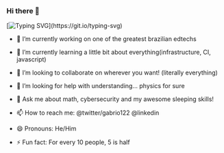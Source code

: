 ### Hi there 👋
[![Typing SVG](https://readme-typing-svg.herokuapp.com/?lines=So+it+does+work!;Hello+everyone!)](https://git.io/typing-svg)

- 🔭 I’m currently working on one of the greatest brazilian edtechs

- 🌱 I’m currently learning a little bit about everything(infrastructure, CI, javascript)

- 👯 I’m looking to collaborate on wherever you want! (literally everything)

- 🤔 I’m looking for help with understanding... physics for sure

- 💬 Ask me about math, cybersecurity and my awesome sleeping skills!

- 📫 How to reach me: @twitter/gabrio122 @linkedin

- 😄 Pronouns: He/Him

- ⚡ Fun fact: For every 10 people, 5 is half
